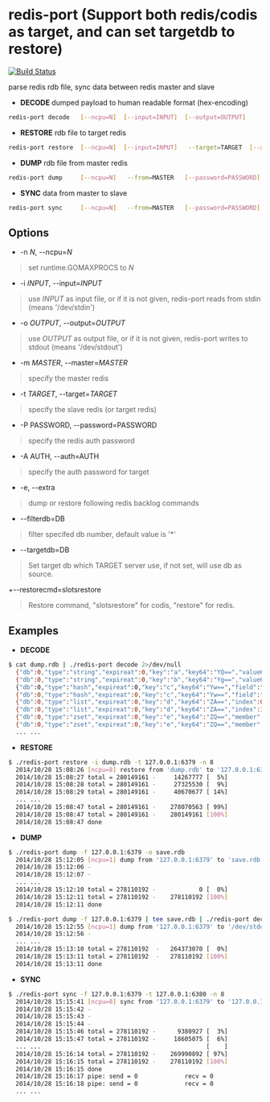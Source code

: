 redis-port (Support both redis/codis as target, and can set targetdb to restore)
================================================================================

[![Build Status](https://travis-ci.org/CodisLabs/redis-port.svg)](https://travis-ci.org/CodisLabs/redis-port)

parse redis rdb file, sync data between redis master and slave

* **DECODE** dumped payload to human readable format (hex-encoding)

```sh
redis-port decode   [--ncpu=N]  [--input=INPUT]  [--output=OUTPUT]
```

* **RESTORE** rdb file to target redis

```sh
redis-port restore  [--ncpu=N]  [--input=INPUT]   --target=TARGET  [--auth=AUTH]   [--extra]  [--faketime=FAKETIME]  [--filterdb=DB [--targetdb=DB]] [--filterdb=DB [--targetdb=DB]] [--restorecmd=slotsrestore]
```

* **DUMP** rdb file from master redis

```sh
redis-port dump     [--ncpu=N]   --from=MASTER   [--password=PASSWORD]  [--output=OUTPUT]  [--extra]
```

* **SYNC** data from master to slave

```sh
redis-port sync     [--ncpu=N]   --from=MASTER   [--password=PASSWORD]  --target=TARGET  [--auth=AUTH]  [--sockfile=FILE [--filesize=SIZE]]  [--filterdb=DB [--targetdb=DB]] [--restorecmd=slotsrestore] [--psync]
```

Options
-------
+ -n _N_, --ncpu=_N_

> set runtime.GOMAXPROCS to _N_

+ -i _INPUT_, --input=_INPUT_

> use _INPUT_ as input file, or if it is not given, redis-port reads from stdin (means '/dev/stdin')

+ -o _OUTPUT_, --output=_OUTPUT_

> use _OUTPUT_ as output file, or if it is not given, redis-port writes to stdout (means '/dev/stdout')

+ -m _MASTER_, --master=_MASTER_

> specify the master redis

+ -t _TARGET_, --target=_TARGET_

> specify the slave redis (or target redis)

+ -P PASSWORD, --password=PASSWORD

> specify the redis auth password

+ -A AUTH, --auth=AUTH

> specify the auth password for target

+ -e, --extra

> dump or restore following redis backlog commands

+ --filterdb=DB

> filter specifed db number, default value is '*'

+ --targetdb=DB			  

>Set target db which TARGET server use, if not set, will use db as source.

+--restorecmd=slotsrestore        

>Restore command, "slotsrestore" for codis, "restore" for redis.

Examples
-------

* **DECODE**

```sh
$ cat dump.rdb | ./redis-port decode 2>/dev/null
  {"db":0,"type":"string","expireat":0,"key":"a","key64":"YQ==","value64":"MTAwMDA="}
  {"db":0,"type":"string","expireat":0,"key":"b","key64":"Yg==","value64":"aGVsbG8ud29ybGQ="}
  {"db":0,"type":"hash","expireat":0,"key":"c","key64":"Yw==","field":"c1","field64":"YzE=","member64":"MTAw"
  {"db":0,"type":"hash","expireat":0,"key":"c","key64":"Yw==","field":"c2","field64":"YzI=","member64":"dGVzdC5zdHJpbmc="}
  {"db":0,"type":"list","expireat":0,"key":"d","key64":"ZA==","index":0,"value64":"bDE="}
  {"db":0,"type":"list","expireat":0,"key":"d","key64":"ZA==","index":1,"value64":"bDI="}
  {"db":0,"type":"zset","expireat":0,"key":"e","key64":"ZQ==","member":"e1","member64":"ZTE=","score":1.000000}
  {"db":0,"type":"zset","expireat":0,"key":"e","key64":"ZQ==","member":"e2","member64":"ZTI=","score":2.000000}
  ... ...
```

* **RESTORE**

```sh
$ ./redis-port restore -i dump.rdb -t 127.0.0.1:6379 -n 8
  2014/10/28 15:08:26 [ncpu=8] restore from 'dump.rdb' to '127.0.0.1:6379'
  2014/10/28 15:08:27 total = 280149161 -     14267777 [  5%]
  2014/10/28 15:08:28 total = 280149161 -     27325530 [  9%]
  2014/10/28 15:08:29 total = 280149161 -     40670677 [ 14%]
  ... ...                                                    
  2014/10/28 15:08:47 total = 280149161 -    278070563 [ 99%]
  2014/10/28 15:08:47 total = 280149161 -    280149161 [100%]
  2014/10/28 15:08:47 done
```

* **DUMP**

```sh
$ ./redis-port dump -f 127.0.0.1:6379 -o save.rdb
  2014/10/28 15:12:05 [ncpu=1] dump from '127.0.0.1:6379' to 'save.rdb'
  2014/10/28 15:12:06 -
  2014/10/28 15:12:07 -
  ... ...
  2014/10/28 15:12:10 total = 278110192 -            0 [  0%]
  2014/10/28 15:12:11 total = 278110192 -    278110192 [100%]
  2014/10/28 15:12:11 done

$ ./redis-port dump -f 127.0.0.1:6379 | tee save.rdb | ./redis-port decode -o save.log -n 8 2>/dev/null
  2014/10/28 15:12:55 [ncpu=1] dump from '127.0.0.1:6379' to '/dev/stdout'
  2014/10/28 15:12:56 -
  ... ...
  2014/10/28 15:13:10 total = 278110192  -   264373070 [  0%]
  2014/10/28 15:13:11 total = 278110192  -   278110192 [100%]
  2014/10/28 15:13:11 done
```

* **SYNC**

```sh
$ ./redis-port sync -f 127.0.0.1:6379 -t 127.0.0.1:6380 -n 8
  2014/10/28 15:15:41 [ncpu=8] sync from '127.0.0.1:6379' to '127.0.0.1:6380'
  2014/10/28 15:15:42 -
  2014/10/28 15:15:43 -
  2014/10/28 15:15:44 -
  2014/10/28 15:15:46 total = 278110192 -      9380927 [  3%]
  2014/10/28 15:15:47 total = 278110192 -     18605075 [  6%]
  ... ...                                              [    ]
  2014/10/28 15:16:14 total = 278110192 -    269990892 [ 97%]
  2014/10/28 15:16:15 total = 278110192 -    278110192 [100%]
  2014/10/28 15:16:15 done
  2014/10/28 15:16:17 pipe: send = 0             recv = 0
  2014/10/28 15:16:18 pipe: send = 0             recv = 0
  ... ...
```
